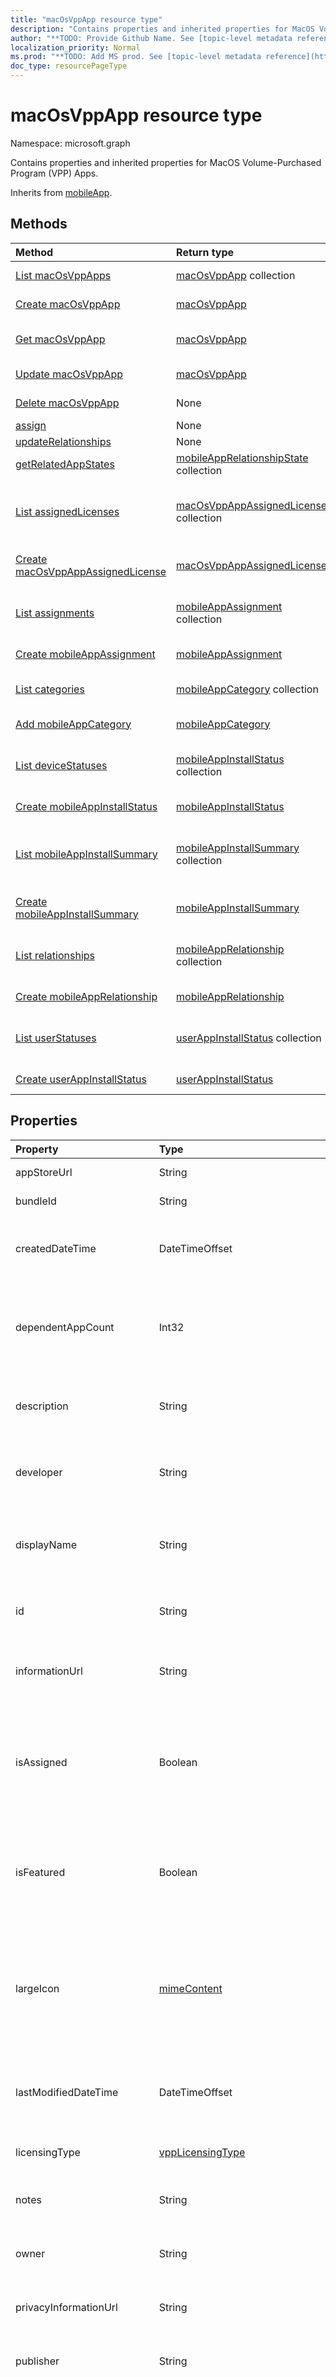 ```yaml
---
title: "macOsVppApp resource type"
description: "Contains properties and inherited properties for MacOS Volume-Purchased Program (VPP) Apps."
author: "**TODO: Provide Github Name. See [topic-level metadata reference](https://msgo.azurewebsites.net/add/document/guidelines/metadata.html#topic-level-metadata)**"
localization_priority: Normal
ms.prod: "**TODO: Add MS prod. See [topic-level metadata reference](https://msgo.azurewebsites.net/add/document/guidelines/metadata.html#topic-level-metadata)**"
doc_type: resourcePageType
---
```


# macOsVppApp resource type

Namespace: microsoft.graph



Contains properties and inherited properties for MacOS Volume-Purchased Program (VPP) Apps.


Inherits from [mobileApp](../resources/mobileapp.md).

## Methods
|Method|Return type|Description|
|:---|:---|:---|
|[List macOsVppApps](../api/macosvppapp-list.md)|[macOsVppApp](../resources/macosvppapp.md) collection|Get a list of the [macOsVppApp](../resources/macosvppapp.md) objects and their properties.|
|[Create macOsVppApp](../api/macosvppapp-create.md)|[macOsVppApp](../resources/macosvppapp.md)|Create a new [macOsVppApp](../resources/macosvppapp.md) object.|
|[Get macOsVppApp](../api/macosvppapp-get.md)|[macOsVppApp](../resources/macosvppapp.md)|Read the properties and relationships of a [macOsVppApp](../resources/macosvppapp.md) object.|
|[Update macOsVppApp](../api/macosvppapp-update.md)|[macOsVppApp](../resources/macosvppapp.md)|Update the properties of a [macOsVppApp](../resources/macosvppapp.md) object.|
|[Delete macOsVppApp](../api/macosvppapp-delete.md)|None|Deletes a [macOsVppApp](../resources/macosvppapp.md) object.|
|[assign](../api/macosvppapp-assign.md)|None|**TODO: Add Description**|
|[updateRelationships](../api/macosvppapp-updaterelationships.md)|None|**TODO: Add Description**|
|[getRelatedAppStates](../api/macosvppapp-getrelatedappstates.md)|[mobileAppRelationshipState](../resources/mobileapprelationshipstate.md) collection|**TODO: Add Description**|
|[List assignedLicenses](../api/macosvppapp-list-assignedlicenses.md)|[macOsVppAppAssignedLicense](../resources/macosvppappassignedlicense.md) collection|Get the macOsVppAppAssignedLicense resources from the assignedLicenses navigation property.|
|[Create macOsVppAppAssignedLicense](../api/macosvppapp-post-assignedlicenses.md)|[macOsVppAppAssignedLicense](../resources/macosvppappassignedlicense.md)|Create a new macOsVppAppAssignedLicense object.|
|[List assignments](../api/macosvppapp-list-assignments.md)|[mobileAppAssignment](../resources/mobileappassignment.md) collection|Get the mobileAppAssignment resources from the assignments navigation property.|
|[Create mobileAppAssignment](../api/macosvppapp-post-assignments.md)|[mobileAppAssignment](../resources/mobileappassignment.md)|Create a new mobileAppAssignment object.|
|[List categories](../api/macosvppapp-list-categories.md)|[mobileAppCategory](../resources/mobileappcategory.md) collection|Get the mobileAppCategory resources from the categories navigation property.|
|[Add mobileAppCategory](../api/macosvppapp-post-categories.md)|[mobileAppCategory](../resources/mobileappcategory.md)|Add categories by posting to the categories collection.|
|[List deviceStatuses](../api/macosvppapp-list-devicestatuses.md)|[mobileAppInstallStatus](../resources/mobileappinstallstatus.md) collection|Get the mobileAppInstallStatus resources from the deviceStatuses navigation property.|
|[Create mobileAppInstallStatus](../api/macosvppapp-post-devicestatuses.md)|[mobileAppInstallStatus](../resources/mobileappinstallstatus.md)|Create a new mobileAppInstallStatus object.|
|[List mobileAppInstallSummary](../api/macosvppapp-list-installsummary.md)|[mobileAppInstallSummary](../resources/mobileappinstallsummary.md) collection|Get the mobileAppInstallSummary resources from the installSummary navigation property.|
|[Create mobileAppInstallSummary](../api/macosvppapp-post-installsummary.md)|[mobileAppInstallSummary](../resources/mobileappinstallsummary.md)|Create a new mobileAppInstallSummary object.|
|[List relationships](../api/macosvppapp-list-relationships.md)|[mobileAppRelationship](../resources/mobileapprelationship.md) collection|Get the mobileAppRelationship resources from the relationships navigation property.|
|[Create mobileAppRelationship](../api/macosvppapp-post-relationships.md)|[mobileAppRelationship](../resources/mobileapprelationship.md)|Create a new mobileAppRelationship object.|
|[List userStatuses](../api/macosvppapp-list-userstatuses.md)|[userAppInstallStatus](../resources/userappinstallstatus.md) collection|Get the userAppInstallStatus resources from the userStatuses navigation property.|
|[Create userAppInstallStatus](../api/macosvppapp-post-userstatuses.md)|[userAppInstallStatus](../resources/userappinstallstatus.md)|Create a new userAppInstallStatus object.|

## Properties
|Property|Type|Description|
|:---|:---|:---|
|appStoreUrl|String|The store URL.|
|bundleId|String|The Identity Name.|
|createdDateTime|DateTimeOffset|The date and time the app was created. Inherited from [mobileApp](../resources/mobileapp.md)|
|dependentAppCount|Int32|The total number of dependencies the child app has. Inherited from [mobileApp](../resources/mobileapp.md)|
|description|String|The description of the app. Inherited from [mobileApp](../resources/mobileapp.md)|
|developer|String|The developer of the app. Inherited from [mobileApp](../resources/mobileapp.md)|
|displayName|String|The admin provided or imported title of the app. Inherited from [mobileApp](../resources/mobileapp.md)|
|id|String|**TODO: Add Description** Inherited from [entity](../resources/entity.md)|
|informationUrl|String|The more information Url. Inherited from [mobileApp](../resources/mobileapp.md)|
|isAssigned|Boolean|The value indicating whether the app is assigned to at least one group. Inherited from [mobileApp](../resources/mobileapp.md)|
|isFeatured|Boolean|The value indicating whether the app is marked as featured by the admin. Inherited from [mobileApp](../resources/mobileapp.md)|
|largeIcon|[mimeContent](../resources/mimecontent.md)|The large icon, to be displayed in the app details and used for upload of the icon. Inherited from [mobileApp](../resources/mobileapp.md)|
|lastModifiedDateTime|DateTimeOffset|The date and time the app was last modified. Inherited from [mobileApp](../resources/mobileapp.md)|
|licensingType|[vppLicensingType](../resources/vpplicensingtype.md)|The supported License Type.|
|notes|String|Notes for the app. Inherited from [mobileApp](../resources/mobileapp.md)|
|owner|String|The owner of the app. Inherited from [mobileApp](../resources/mobileapp.md)|
|privacyInformationUrl|String|The privacy statement Url. Inherited from [mobileApp](../resources/mobileapp.md)|
|publisher|String|The publisher of the app. Inherited from [mobileApp](../resources/mobileapp.md)|
|publishingState|mobileAppPublishingState|The publishing state for the app. The app cannot be assigned unless the app is published. Inherited from [mobileApp](../resources/mobileapp.md). Possible values are: `notPublished`, `processing`, `published`.|
|releaseDateTime|DateTimeOffset|The VPP application release date and time.|
|revokeLicenseActionResults|[macOsVppAppRevokeLicensesActionResult](../resources/macosvppapprevokelicensesactionresult.md) collection|Results of revoke license actions on this app.|
|roleScopeTagIds|String collection|List of scope tag ids for this mobile app. Inherited from [mobileApp](../resources/mobileapp.md)|
|supersededAppCount|Int32|The total number of apps this app is directly or indirectly superseded by. Inherited from [mobileApp](../resources/mobileapp.md)|
|supersedingAppCount|Int32|The total number of apps this app directly or indirectly supersedes. Inherited from [mobileApp](../resources/mobileapp.md)|
|totalLicenseCount|Int32|The total number of VPP licenses.|
|uploadState|Int32|The upload state. Possible values are: 0 - `Not Ready`, 1 - `Ready`, 2 - `Processing`. Inherited from [mobileApp](../resources/mobileapp.md)|
|usedLicenseCount|Int32|The number of VPP licenses in use.|
|vppTokenAccountType|vppTokenAccountType|The type of volume purchase program which the given Apple Volume Purchase Program Token is associated with. Possible values are: `business`, `education`. Possible values are: `business`, `education`.|
|vppTokenAppleId|String|The Apple Id associated with the given Apple Volume Purchase Program Token.|
|vppTokenId|String|Identifier of the VPP token associated with this app.|
|vppTokenOrganizationName|String|The organization associated with the Apple Volume Purchase Program Token|

## Relationships
|Relationship|Type|Description|
|:---|:---|:---|
|assignedLicenses|[macOsVppAppAssignedLicense](../resources/macosvppappassignedlicense.md) collection|The licenses assigned to this app.|
|assignments|[mobileAppAssignment](../resources/mobileappassignment.md) collection|The list of group assignments for this mobile app. Inherited from [mobileApp](../resources/mobileapp.md)|
|categories|[mobileAppCategory](../resources/mobileappcategory.md) collection|The list of categories for this app. Inherited from [mobileApp](../resources/mobileapp.md)|
|deviceStatuses|[mobileAppInstallStatus](../resources/mobileappinstallstatus.md) collection|The list of installation states for this mobile app. Inherited from [mobileApp](../resources/mobileapp.md)|
|installSummary|[mobileAppInstallSummary](../resources/mobileappinstallsummary.md)|Mobile App Install Summary. Inherited from [mobileApp](../resources/mobileapp.md)|
|relationships|[mobileAppRelationship](../resources/mobileapprelationship.md) collection|The set of direct relationships for this app. Inherited from [mobileApp](../resources/mobileapp.md)|
|userStatuses|[userAppInstallStatus](../resources/userappinstallstatus.md) collection|The list of installation states for this mobile app. Inherited from [mobileApp](../resources/mobileapp.md)|

## JSON representation
The following is a JSON representation of the resource.
<!-- {
  "blockType": "resource",
  "keyProperty": "id",
  "@odata.type": "microsoft.graph.macOsVppApp",
  "baseType": "microsoft.graph.mobileApp",
  "openType": false
}
-->
``` json
{
  "@odata.type": "#microsoft.graph.macOsVppApp",
  "id": "String (identifier)",
  "createdDateTime": "String (timestamp)",
  "dependentAppCount": "Integer",
  "description": "String",
  "developer": "String",
  "displayName": "String",
  "informationUrl": "String",
  "isAssigned": "Boolean",
  "isFeatured": "Boolean",
  "largeIcon": {
    "@odata.type": "microsoft.graph.mimeContent"
  },
  "lastModifiedDateTime": "String (timestamp)",
  "notes": "String",
  "owner": "String",
  "privacyInformationUrl": "String",
  "publisher": "String",
  "publishingState": "String",
  "roleScopeTagIds": [
    "String"
  ],
  "supersededAppCount": "Integer",
  "supersedingAppCount": "Integer",
  "uploadState": "Integer",
  "appStoreUrl": "String",
  "bundleId": "String",
  "licensingType": {
    "@odata.type": "microsoft.graph.vppLicensingType"
  },
  "releaseDateTime": "String (timestamp)",
  "revokeLicenseActionResults": [
    {
      "@odata.type": "microsoft.graph.macOsVppAppRevokeLicensesActionResult"
    }
  ],
  "totalLicenseCount": "Integer",
  "usedLicenseCount": "Integer",
  "vppTokenAccountType": "String",
  "vppTokenAppleId": "String",
  "vppTokenId": "String",
  "vppTokenOrganizationName": "String"
}
```

